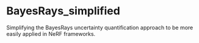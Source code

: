 # BayesRays_simplified
Simplifying the BayesRays uncertainty quantification approach to be more easily applied in NeRF frameworks.
